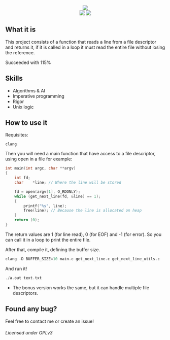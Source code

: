 <div align="center">
  <img src="https://i.imgur.com/YmiyxCH.png"/>
</div>
<div align="center">
  <img src="https://github.com/hde-oliv/get_next_line/actions/workflows/norminette.yml/badge.svg"/>
  <a href="https://www.codacy.com/gh/hde-oliv/get_next_line/dashboard?utm_source=github.com&amp;utm_medium=referral&amp;utm_content=hde-oliv/get_next_line&amp;utm_campaign=Badge_Grade">
    <img src="https://app.codacy.com/project/badge/Grade/d10830f68b4645219ada99bcce4b232a"/>
  </a>
</div>

## What it is
This project consists of a function that reads a line from a file descriptor and returns it, if it is called in a loop it must read the entire file without losing the reference.

Succeeded with 115%

## Skills
- Algorithms & AI
- Imperative programming
- Rigor
- Unix logic


## How to use it
Requisites:
```shell
clang
```

Then you will need a main function that have access to a file descriptor, using open in a file for example:
```c
int main(int argc, char **argv)
{
	int	fd;
	char	*line; // Where the line will be stored

	fd = open(argv[1], O_RDONLY);
	while (get_next_line(fd, &line) == 1);
	{
		printf("%s", line);
		free(line); // Because the line is allocated on heap
	}
	return (0);
}
```
The return values are 1 (for line read), 0 (for EOF) and -1 (for error). So you can call it in a loop to print the entire file.

After that, compile it, defining the buffer size.
```c
clang -D BUFFER_SIZE=10 main.c get_next_line.c get_next_line_utils.c
```

And run it!
```c
./a.out text.txt
```
- The bonus version works the same, but it can handle multiple file descriptors.

## Found any bug?
Feel free to contact me or create an issue!

###### Licensed under GPLv3
